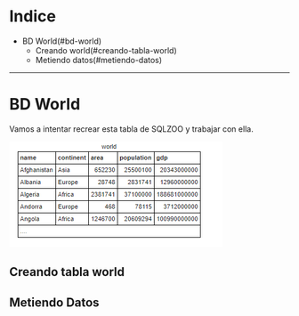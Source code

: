 # Indice
- BD World(#bd-world)
  - Creando world(#creando-tabla-world)
  - Metiendo datos(#metiendo-datos)
  
-----------------------------------------------

# BD World
Vamos a intentar recrear esta tabla de SQLZOO y trabajar con ella.

![image](../img/tabla1.png "Logo Title Text 1")

## Creando tabla world

## Metiendo Datos
